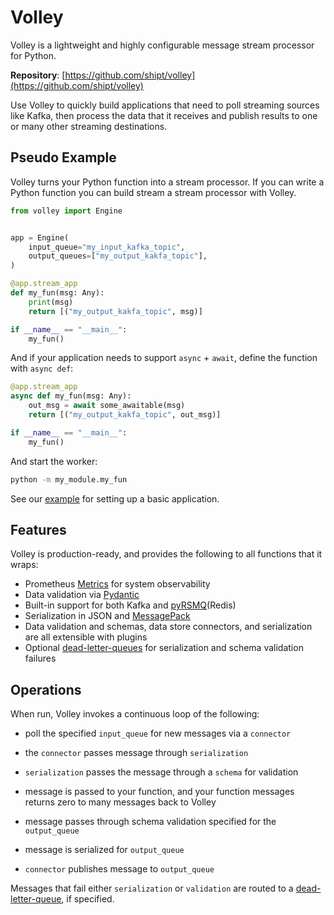 # **Volley**

Volley is a lightweight and highly configurable message stream processor for Python.



</a>


</a>

**Repository**: [https://github.com/shipt/volley](https://github.com/shipt/volley)

Use Volley to quickly build applications that need to poll streaming sources like Kafka, then process the data that it receives and publish results to one or many other streaming destinations.


## Pseudo Example

Volley turns your Python function into a stream processor. If you can write a Python function you can build stream a stream processor with Volley.

```python
from volley import Engine


app = Engine(
    input_queue="my_input_kafka_topic",
    output_queues=["my_output_kakfa_topic"],
)

@app.stream_app
def my_fun(msg: Any):
    print(msg)
    return [("my_output_kakfa_topic", msg)]

if __name__ == "__main__":
    my_fun()
```

And if your application needs to support `async` + `await`, define the function with `async def`:

```python
@app.stream_app
async def my_fun(msg: Any):
    out_msg = await some_awaitable(msg)
    return [("my_output_kakfa_topic", out_msg)]

if __name__ == "__main__":
    my_fun()
```

And start the worker:

```bash
python -m my_module.my_fun
```



See our [example](./example.md) for setting up a basic application.

## Features

Volley is production-ready, and provides the following to all functions that it wraps:

- Prometheus [Metrics](./metrics.md) for system observability
- Data validation via [Pydantic](https://pydantic-docs.helpmanual.io/)
- Built-in support for both Kafka and [pyRSMQ](https://github.com/mlasevich/PyRSMQ)(Redis)
- Serialization in JSON and [MessagePack](https://msgpack.org/index.html)
- Data validation and schemas, data store connectors, and serialization are all extensible with plugins
- Optional [dead-letter-queues](deadletterqueue.md) for serialization and schema validation failures

## Operations

When run, Volley invokes a continuous loop of the following:

  - poll the specified `input_queue` for new messages via a `connector`

  - the `connector` passes message through `serialization`

  - `serialization` passes the message through a `schema` for validation

  - message is passed to your function, and your function messages returns zero to many messages back to Volley

  - message passes through schema validation specified for the `output_queue`

  - message is serialized for `output_queue`

  - `connector` publishes message to `output_queue`


Messages that fail either `serialization` or `validation` are routed to a [dead-letter-queue](./deadletterqueue.md), if specified.